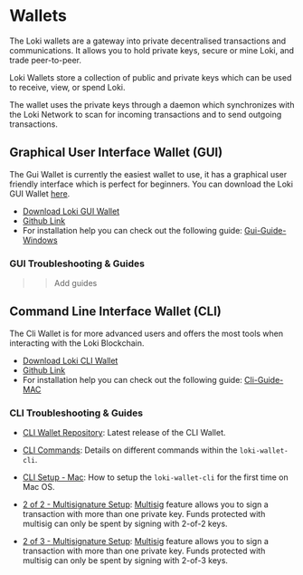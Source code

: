 # Wallets
The Loki wallets are a gateway into private decentralised transactions and communications. It allows you to hold private keys, secure or mine Loki, and trade peer-to-peer. 

Loki Wallets store a collection of public and private keys which can be used to receive, view, or spend Loki. 

The wallet uses the private keys through a daemon which synchronizes with the Loki Network to scan for incoming transactions and to send outgoing transactions.

## Graphical User Interface Wallet (GUI)
The Gui Wallet is currently the easiest wallet to use, it has a graphical user friendly interface which is perfect for beginners. You can download the Loki GUI Wallet [here](https://github.com/loki-project/loki-gui/releases).

- [Download Loki GUI Wallet](https://github.com/loki-project/loki-gui/releases)
- [Github Link](https://github.com/loki-project/loki-gui/)
- For installation help you can check out the following guide: [Gui-Guide-Windows](https://loki.network/wp-content/uploads/2018/05/GUI-GUIDE-WINDOWS-PDF.pdf)

### GUI Troubleshooting & Guides

>> Add guides

## Command Line Interface Wallet (CLI)
The Cli Wallet is for more advanced users and offers the most tools when interacting with the Loki Blockchain.

- [Download Loki CLI Wallet](https://github.com/loki-project/loki/releases)
- [Github Link](https://github.com/loki-project/loki/)
- For installation help you can check out the following guide: [Cli-Guide-MAC](../Wallets/CliWallet/loki-wallet-cliMacSetup.md)


### CLI Troubleshooting & Guides

- [CLI Wallet Repository](https://github.com/loki-project/loki/releases): Latest release of the CLI Wallet.

- [CLI Commands](../Wallets/CliWallet/WalletCommands.md): Details on different commands within the `loki-wallet-cli`.

- [CLI Setup - Mac](../Wallets/CliWallet/loki-wallet-cliMacSetup.md): How to setup the `loki-wallet-cli` for the first time on Mac OS.

- [2 of 2 - Multisignature Setup](../Wallets/CliWallet/2of2Multisig.md): [Multisig](../Wallets/Multisigniture.md) feature allows you to sign a transaction with more than one private key. Funds protected with multisig can only be spent by signing with 2-of-2 keys.

- [2 of 3 - Multisignature Setup](../Wallets/CliWallet/2of3Multisig.md): [Multisig](../Wallets/Multisigniture.md) feature allows you to sign a transaction with more than one private key. Funds protected with multisig can only be spent by signing with 2-of-3 keys.

